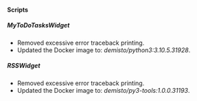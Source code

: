 
#### Scripts
##### MyToDoTasksWidget
- Removed excessive error traceback printing.
- Updated the Docker image to: *demisto/python3:3.10.5.31928*.
##### RSSWidget
- Removed excessive error traceback printing.
- Updated the Docker image to: *demisto/py3-tools:1.0.0.31193*.